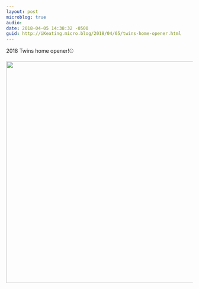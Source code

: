 ```yaml
---
layout: post
microblog: true
audio: 
date: 2018-04-05 14:38:32 -0500
guid: http://iKeating.micro.blog/2018/04/05/twins-home-opener.html
---
```

2018 Twins home opener!⚾

<img src="http://iKeating.micro.blog/uploads/2018/eb6743c498.jpg" width="600" height="599" />
